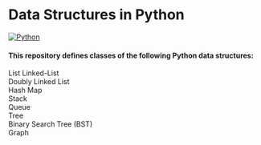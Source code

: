 # Data Structures in Python
[![Python](https://img.shields.io/badge/Python-black?logo=python)]()
#### This repository defines classes of the following Python data structures:<br>
List Linked-List<br>
Doubly Linked List<br>
Hash Map<br>
Stack<br>
Queue<br>
Tree<br>
Binary Search Tree (BST)<br>
Graph 
 
